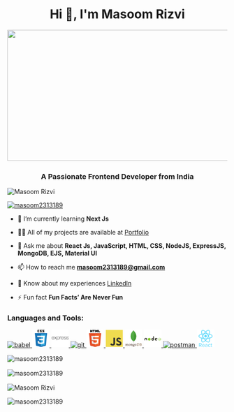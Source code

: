 <h1 align="center">Hi 👋, I'm Masoom Rizvi</h1>

<div align="center">
  <img src="https://img.etimg.com/thumb/height-450,width-600,imgsize-638053,msid-84146056/.jpg" width="600" height="300"/>
</div>

<h3 align="center">A Passionate Frontend Developer from India</h3>

<p align="left"> <img src="https://komarev.com/ghpvc/?username=masoom2313189&label=Profile%20views&color=0e75b6&style=flat" alt="Masoom Rizvi" /> </p>
<p align="left"> <a href="https://github.com/ryo-ma/github-profile-trophy"><img src="https://github-profile-trophy.vercel.app/?username=masoom2313189" alt="masoom2313189" /></a> </p>


- 🌱 I’m currently learning **Next Js**

- 👨‍💻 All of my projects are available at <a href="https://masoom2313189.github.io/" target="_blank">Portfolio</a>

- 💬 Ask me about **React Js, JavaScript, HTML, CSS, NodeJS, ExpressJS, MongoDB, EJS, Material UI**

- 📫 How to reach me **masoom2313189@gmail.com**

- 📄 Know about my experiences <a href="https://www.linkedin.com/in/masoom-rizvi-a127b3235/" target="_blank">LinkedIn</a>

- ⚡ Fun fact **Fun Facts’ Are Never Fun**

<h3 align="left">Languages and Tools:</h3>
<p align="left"> <a href="https://babeljs.io/" target="_blank" rel="noreferrer"> <img src="https://www.vectorlogo.zone/logos/babeljs/babeljs-icon.svg" alt="babel" width="40" height="40"/> </a> <a href="https://www.w3schools.com/css/" target="_blank" rel="noreferrer"> <img src="https://raw.githubusercontent.com/devicons/devicon/master/icons/css3/css3-original-wordmark.svg" alt="css3" width="40" height="40"/> </a> <a href="https://expressjs.com" target="_blank" rel="noreferrer"> <img src="https://raw.githubusercontent.com/devicons/devicon/master/icons/express/express-original-wordmark.svg" alt="express" width="40" height="40"/> </a> <a href="https://git-scm.com/" target="_blank" rel="noreferrer"> <img src="https://www.vectorlogo.zone/logos/git-scm/git-scm-icon.svg" alt="git" width="40" height="40"/> </a> </a> <a href="https://www.w3.org/html/" target="_blank" rel="noreferrer"> <img src="https://raw.githubusercontent.com/devicons/devicon/master/icons/html5/html5-original-wordmark.svg" alt="html5" width="40" height="40"/> </a> <a href="https://developer.mozilla.org/en-US/docs/Web/JavaScript" target="_blank" rel="noreferrer"> <img src="https://raw.githubusercontent.com/devicons/devicon/master/icons/javascript/javascript-original.svg" alt="javascript" width="40" height="40"/> </a> <a href="https://www.mongodb.com/" target="_blank" rel="noreferrer"> <img src="https://raw.githubusercontent.com/devicons/devicon/master/icons/mongodb/mongodb-original-wordmark.svg" alt="mongodb" width="40" height="40"/> </a> <a href="https://nodejs.org" target="_blank" rel="noreferrer"> <img src="https://raw.githubusercontent.com/devicons/devicon/master/icons/nodejs/nodejs-original-wordmark.svg" alt="nodejs" width="40" height="40"/> </a> <a href="https://postman.com" target="_blank" rel="noreferrer"> <img src="https://www.vectorlogo.zone/logos/getpostman/getpostman-icon.svg" alt="postman" width="40" height="40"/> </a>  <a href="https://reactjs.org/" target="_blank" rel="noreferrer"> <img src="https://raw.githubusercontent.com/devicons/devicon/master/icons/react/react-original-wordmark.svg" alt="react" width="40" height="40"/> </a> </p>

<p><img align="center" src="http://github-profile-summary-cards.vercel.app/api/cards/profile-details?username=masoom2313189&theme=nord_bright" alt="masoom2313189" /></p>

<p><img align="center" src="http://github-profile-summary-cards.vercel.app/api/cards/stats?username=masoom2313189&theme=nord_bright" alt="masoom2313189" /></p>

<p><img align="center" src="https://github-readme-streak-stats.herokuapp.com/?user=masoom2313189&" alt="Masoom Rizvi" /></p>

<p>
  <img
    align="center"
    src="https://github-readme-stats.vercel.app/api/top-langs/?username=masoom2313189&theme=light&hide_border=false&include_all_commits=false&count_private=false&layout=compact"
    alt="masoom2313189"
  />
</p>
